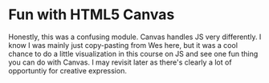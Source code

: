 # Fun with HTML5 Canvas
Honestly, this was a confusing module. Canvas handles JS very differently. I know I was mainly just copy-pasting from Wes here, but it was a cool chance to do a little visualization in this course on JS and see one fun thing you can do with Canvas. I may revisit later as there's clearly a lot of opportuntiy for creative expression.